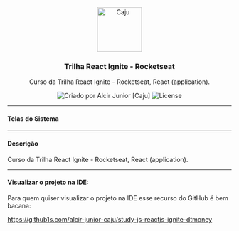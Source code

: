 <!-- Info Header -->
<div align="center">
  <img alt="Caju" src="https://www.cajucomunica.com.br/logo-caju.png" width="100px" />

### Trilha React Ignite - Rocketseat

Curso da Trilha React Ignite - Rocketseat, React (application).

  <div align="center">
  <img alt="Criado por Alcir Junior [Caju]" src="https://img.shields.io/badge/criado%20por-Alcir Junior [Caju]-%23f08700">
  <img alt="License" src="https://img.shields.io/badge/license-MIT-%23f08700">
  </div>
 </div>

---

#### Telas do Sistema

<!-- <p align="center">
    <img alt="Tela 01" src="_images/image1.png" width="75%" style="margin: 15px 0" />
</p>

<p align="center">
    <img alt="Tela 02" src="_images/image2.png" width="75%" style="margin: 15px 0" />
</p>

<p align="center">
    <img alt="Tela 03" src="_images/image3.png" width="75%" style="margin: 15px 0" />
</p>

<p align="center">
    <img alt="Tela 04" src="_images/image4.png" width="75%" style="margin: 15px 0" />
</p> -->

---

#### Descrição

Curso da Trilha React Ignite - Rocketseat, React (application).

---

#### Visualizar o projeto na IDE:

Para quem quiser visualizar o projeto na IDE esse recurso do GitHub é bem bacana:

https://github1s.com/alcir-junior-caju/study-js-reactjs-ignite-dtmoney
